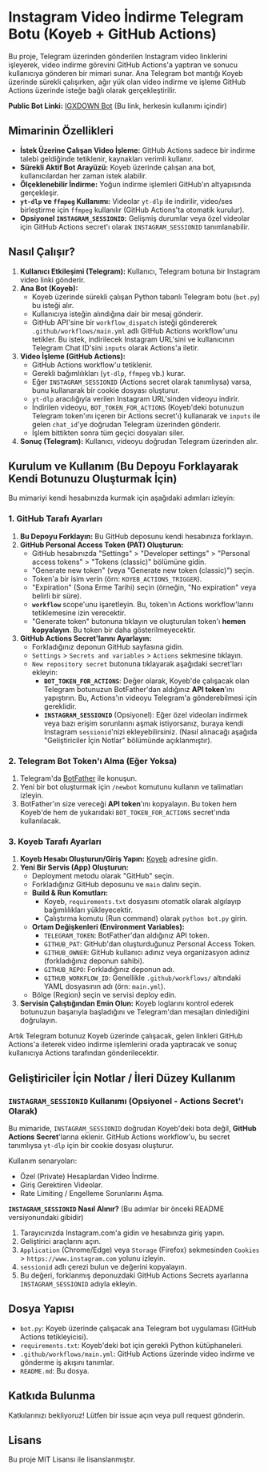 # Instagram Video İndirme Telegram Botu (Koyeb + GitHub Actions)

Bu proje, Telegram üzerinden gönderilen Instagram video linklerini işleyerek, video indirme görevini GitHub Actions'a yaptıran ve sonucu kullanıcıya gönderen bir mimari sunar. Ana Telegram bot mantığı Koyeb üzerinde sürekli çalışırken, ağır yük olan video indirme ve işleme GitHub Actions üzerinde isteğe bağlı olarak gerçekleştirilir.

**Public Bot Linki:** [IGXDOWN Bot](https://t.me/igxdown_bot) (Bu link, herkesin kullanımı içindir)

## Mimarinin Özellikleri

-   **İstek Üzerine Çalışan Video İşleme:** GitHub Actions sadece bir indirme talebi geldiğinde tetiklenir, kaynakları verimli kullanır.
-   **Sürekli Aktif Bot Arayüzü:** Koyeb üzerinde çalışan ana bot, kullanıcılardan her zaman istek alabilir.
-   **Ölçeklenebilir İndirme:** Yoğun indirme işlemleri GitHub'ın altyapısında gerçekleşir.
-   **`yt-dlp` ve `ffmpeg` Kullanımı:** Videolar `yt-dlp` ile indirilir, video/ses birleştirme için `ffmpeg` kullanılır (GitHub Actions'ta otomatik kurulur).
-   **Opsiyonel `INSTAGRAM_SESSIONID`:** Gelişmiş durumlar veya özel videolar için GitHub Actions secret'ı olarak `INSTAGRAM_SESSIONID` tanımlanabilir.

## Nasıl Çalışır?

1.  **Kullanıcı Etkileşimi (Telegram):** Kullanıcı, Telegram botuna bir Instagram video linki gönderir.
2.  **Ana Bot (Koyeb):**
    *   Koyeb üzerinde sürekli çalışan Python tabanlı Telegram botu (`bot.py`) bu isteği alır.
    *   Kullanıcıya isteğin alındığına dair bir mesaj gönderir.
    *   GitHub API'sine bir `workflow_dispatch` isteği göndererek `.github/workflows/main.yml` adlı GitHub Actions workflow'unu tetikler. Bu istek, indirilecek Instagram URL'sini ve kullanıcının Telegram Chat ID'sini `inputs` olarak Actions'a iletir.
3.  **Video İşleme (GitHub Actions):**
    *   GitHub Actions workflow'u tetiklenir.
    *   Gerekli bağımlılıkları (`yt-dlp`, `ffmpeg` vb.) kurar.
    *   Eğer `INSTAGRAM_SESSIONID` (Actions secret olarak tanımlıysa) varsa, bunu kullanarak bir cookie dosyası oluşturur.
    *   `yt-dlp` aracılığıyla verilen Instagram URL'sinden videoyu indirir.
    *   İndirilen videoyu, `BOT_TOKEN_FOR_ACTIONS` (Koyeb'deki botunuzun Telegram token'ını içeren bir Actions secret'ı) kullanarak ve `inputs` ile gelen `chat_id`'ye doğrudan Telegram üzerinden gönderir.
    *   İşlem bittikten sonra tüm geçici dosyaları siler.
4.  **Sonuç (Telegram):** Kullanıcı, videoyu doğrudan Telegram üzerinden alır.

## Kurulum ve Kullanım (Bu Depoyu Forklayarak Kendi Botunuzu Oluşturmak İçin)

Bu mimariyi kendi hesabınızda kurmak için aşağıdaki adımları izleyin:

### 1. GitHub Tarafı Ayarları

1.  **Bu Depoyu Forklayın:** Bu GitHub deposunu kendi hesabınıza forklayın.
2.  **GitHub Personal Access Token (PAT) Oluşturun:**
    *   GitHub hesabınızda "Settings" > "Developer settings" > "Personal access tokens" > "Tokens (classic)" bölümüne gidin.
    *   "Generate new token" (veya "Generate new token (classic)") seçin.
    *   Token'a bir isim verin (örn: `KOYEB_ACTIONS_TRIGGER`).
    *   "Expiration" (Sona Erme Tarihi) seçin (örneğin, "No expiration" veya belirli bir süre).
    *   **`workflow`** scope'unu işaretleyin. Bu, token'ın Actions workflow'larını tetiklemesine izin verecektir.
    *   "Generate token" butonuna tıklayın ve oluşturulan token'ı **hemen kopyalayın**. Bu token bir daha gösterilmeyecektir.
3.  **GitHub Actions Secret'larını Ayarlayın:**
    *   Forkladığınız deponun GitHub sayfasına gidin.
    *   `Settings` > `Secrets and variables` > `Actions` sekmesine tıklayın.
    *   `New repository secret` butonuna tıklayarak aşağıdaki secret'ları ekleyin:
        *   **`BOT_TOKEN_FOR_ACTIONS`**: Değer olarak, Koyeb'de çalışacak olan Telegram botunuzun BotFather'dan aldığınız **API token**'ını yapıştırın. Bu, Actions'ın videoyu Telegram'a gönderebilmesi için gereklidir.
        *   **`INSTAGRAM_SESSIONID`** (Opsiyonel): Eğer özel videoları indirmek veya bazı erişim sorunlarını aşmak istiyorsanız, buraya kendi Instagram `sessionid`'nizi ekleyebilirsiniz. (Nasıl alınacağı aşağıda "Geliştiriciler İçin Notlar" bölümünde açıklanmıştır).

### 2. Telegram Bot Token'ı Alma (Eğer Yoksa)

1.  Telegram'da [BotFather](https://t.me/BotFather) ile konuşun.
2.  Yeni bir bot oluşturmak için `/newbot` komutunu kullanın ve talimatları izleyin.
3.  BotFather'ın size vereceği **API token**'ını kopyalayın. Bu token hem Koyeb'de hem de yukarıdaki `BOT_TOKEN_FOR_ACTIONS` secret'ında kullanılacak.

### 3. Koyeb Tarafı Ayarları

1.  **Koyeb Hesabı Oluşturun/Giriş Yapın:** [Koyeb](https://www.koyeb.com/) adresine gidin.
2.  **Yeni Bir Servis (App) Oluşturun:**
    *   Deployment metodu olarak "GitHub" seçin.
    *   Forkladığınız GitHub deposunu ve `main` dalını seçin.
    *   **Build & Run Komutları:**
        *   Koyeb, `requirements.txt` dosyasını otomatik olarak algılayıp bağımlılıkları yükleyecektir.
        *   Çalıştırma komutu (Run command) olarak `python bot.py` girin.
    *   **Ortam Değişkenleri (Environment Variables):**
        *   `TELEGRAM_TOKEN`: BotFather'dan aldığınız API token.
        *   `GITHUB_PAT`: GitHub'dan oluşturduğunuz Personal Access Token.
        *   `GITHUB_OWNER`: GitHub kullanıcı adınız veya organizasyon adınız (forkladığınız deponun sahibi).
        *   `GITHUB_REPO`: Forkladığınız deponun adı.
        *   `GITHUB_WORKFLOW_ID`: Genellikle `.github/workflows/` altındaki YAML dosyasının adı (örn: `main.yml`).
    *   Bölge (Region) seçin ve servisi deploy edin.
3.  **Servisin Çalıştığından Emin Olun:** Koyeb loglarını kontrol ederek botunuzun başarıyla başladığını ve Telegram'dan mesajları dinlediğini doğrulayın.

Artık Telegram botunuz Koyeb üzerinde çalışacak, gelen linkleri GitHub Actions'a ileterek video indirme işlemlerini orada yaptıracak ve sonuç kullanıcıya Actions tarafından gönderilecektir.

## Geliştiriciler İçin Notlar / İleri Düzey Kullanım

### `INSTAGRAM_SESSIONID` Kullanımı (Opsiyonel - Actions Secret'ı Olarak)

Bu mimaride, `INSTAGRAM_SESSIONID` doğrudan Koyeb'deki bota değil, **GitHub Actions Secret**'larına eklenir. GitHub Actions workflow'u, bu secret tanımlıysa `yt-dlp` için bir cookie dosyası oluşturur.

Kullanım senaryoları:
-   Özel (Private) Hesaplardan Video İndirme.
-   Giriş Gerektiren Videolar.
-   Rate Limiting / Engelleme Sorunlarını Aşma.

**`INSTAGRAM_SESSIONID` Nasıl Alınır?**
(Bu adımlar bir önceki README versiyonundaki gibidir)
1.  Tarayıcınızda Instagram.com'a gidin ve hesabınıza giriş yapın.
2.  Geliştirici araçlarını açın.
3.  `Application` (Chrome/Edge) veya `Storage` (Firefox) sekmesinden `Cookies` > `https://www.instagram.com` yolunu izleyin.
4.  `sessionid` adlı çerezi bulun ve değerini kopyalayın.
5.  Bu değeri, forklanmış deponuzdaki GitHub Actions Secrets ayarlarına `INSTAGRAM_SESSIONID` adıyla ekleyin.

## Dosya Yapısı

-   `bot.py`: Koyeb üzerinde çalışacak ana Telegram bot uygulaması (GitHub Actions tetikleyicisi).
-   `requirements.txt`: Koyeb'deki bot için gerekli Python kütüphaneleri.
-   `.github/workflows/main.yml`: GitHub Actions üzerinde video indirme ve gönderme iş akışını tanımlar.
-   `README.md`: Bu dosya.

## Katkıda Bulunma

Katkılarınızı bekliyoruz! Lütfen bir issue açın veya pull request gönderin.

## Lisans

Bu proje MIT Lisansı ile lisanslanmıştır.
